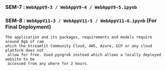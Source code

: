 ### SEM-7 : `WebAppV9-3 / WebAppV9-4 / WebAppV9-5.ipynb`
### SEM-8 : `WebAppV11-3 / WebAppV11-5 / WebAppV11-6.ipynb` (For Final Deployment)

```
The application and its packages, requirements and models require around 8gb of ram
which the Streamlit Community Cloud, AWS, Azure, GCP or any cloud platform does not
 allow for free. Used pyngrok instead which allows a locally deployed website to be
 accessed from any where for 2 hours.
```
